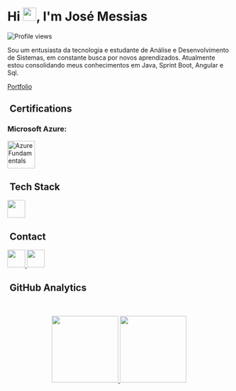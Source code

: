 <!--<img align="right" height="300em" src="assets/unnamed.gif"> -->

<h1 align="left">Hi 
  <img src = "https://raw.githubusercontent.com/rahulbanerjee26/githubProfileReadmeGenerator/main/gifs/wave.gif" width = 30px height='30px'>, I'm José Messias
</h1>
<p align="left"> 
  <img src="https://komarev.com/ghpvc/?username=JoseCMessias&color=yellow" alt="Profile views" /> 
</p>

 Sou um entusiasta da tecnologia e estudante de Análise e Desenvolvimento de Sistemas, em constante busca por novos aprendizados.
 Atualmente estou consolidando meus conhecimentos em Java, Sprint Boot, Angular e Sql.

 [Portfolio](https://portfolio-angular-fmss.vercel.app/)

## &nbsp;Certifications
<h3>Microsoft Azure:</h3>
<div>
  <img height="62em" style="max-width: 150; object-fit: contain;" src="https://github.com/user-attachments/assets/a2708245-b599-4d36-942a-a71adb34afac" alt="Azure Fundamentals" title="Azure Fundamentals" />
<div/>

## &nbsp;Tech Stack

<p align="start">
  <a href="https://skillicons.dev">
    <img height="40em" src="https://skillicons.dev/icons?i=java,spring,js,ts,nodejs,angular,postgres" />
  </a>
</p>

## &nbsp;Contact

<p align="start">
  <a href="https://www.linkedin.com/in/josecmessias/" target="_blank">
    <img height="40em" src="https://skillicons.dev/icons?i=linkedin" />
  </a>
  <a href="mailto:josecmessias22@gmail.com" target="_blank">
    <img height="40em" src="https://skillicons.dev/icons?i=gmail" />
  </a>
</p>

## &nbsp;GitHub Analytics

<div align="center"><br/><br/>
  <a href="https://github.com/JoseCMessias">
  <img height="150em" src="https://github-readme-stats.vercel.app/api?username=JoseCMessias&show_icons=true&theme=tokyonight&include_all_commits=true&count_private=true"/>
  <img height="150em" src="https://github-readme-stats.vercel.app/api/top-langs/?username=JoseCMessias&layout=compact&langs_count=7&theme=tokyonight"/>
</div>
